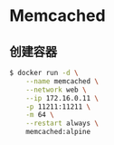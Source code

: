 # Memcached

## 创建容器
```sh
$ docker run -d \
    --name memcached \
    --network web \
    --ip 172.16.0.11 \
    -p 11211:11211 \
    -m 64 \
    --restart always \
    memcached:alpine
```